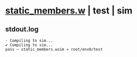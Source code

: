 # [static_members.w](../../../../examples/tests/valid/static_members.w) | test | sim

## stdout.log
```log
- Compiling to sim...
✔ Compiling to sim...
pass ─ static_members.wsim » root/env0/test
```

